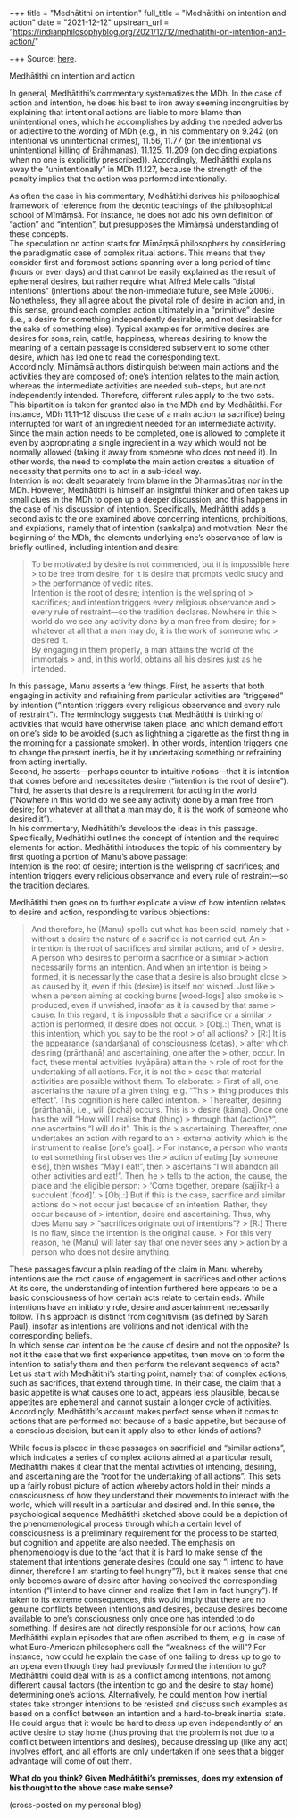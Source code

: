 +++
title = "Medhātithi on intention"
full_title = "Medhātithi on intention and action"
date = "2021-12-12"
upstream_url = "https://indianphilosophyblog.org/2021/12/12/medhatithi-on-intention-and-action/"

+++
Source: [here](https://indianphilosophyblog.org/2021/12/12/medhatithi-on-intention-and-action/).

Medhātithi on intention and action

In general, Medhātithi’s commentary systematizes the MDh. In the case of action and intention, he does his best to iron away seeming incongruities by explaining that intentional actions are liable to more blame than unintentional ones, which he accomplishes by adding the needed adverbs or adjective to the wording of MDh (e.g., in his commentary on 9.242 (on intentional vs unintentional crimes), 11.56, 11.77 (on the intentional vs unintentional killing of Brāhmaṇas), 11.125, 11.209 (on deciding expiations when no one is explicitly prescribed)). Accordingly, Medhātithi explains away the “unintentionally” in MDh 11.127, because the strength of the penalty implies that the action was performed intentionally.

As often the case in his commentary, Medhātithi derives his philosophical framework of reference from the deontic teachings of the philosophical school of Mīmāṃsā. For instance, he does not add his own definition of “action” and “intention”, but presupposes the Mīmāṃsā understanding of these concepts.  
The speculation on action starts for Mīmāṃsā philosophers by considering the paradigmatic case of complex ritual actions. This means that they consider first and foremost actions spanning over a long period of time (hours or even days) and that cannot be easily explained as the result of ephemeral desires, but rather require what Alfred Mele calls “distal intentions” (intentions about the non-immediate future, see Mele 2006). Nonetheless, they all agree about the pivotal role of desire in action and, in this sense, ground each complex action ultimately in a “primitive” desire (i.e., a desire for something independently desirable, and not desirable for the sake of something else). Typical examples for primitive desires are desires for sons, rain, cattle, happiness, whereas desiring to know the meaning of a certain passage is considered subservient to some other desire, which has led one to read the corresponding text.  
Accordingly, Mīmāṃsā authors distinguish between main actions and the activities they are composed of; one’s intention relates to the main action, whereas the intermediate activities are needed sub-steps, but are not independently intended. Therefore, different rules apply to the two sets. This bipartition is taken for granted also in the MDh and by Medhātithi. For instance, MDh 11.11–12 discuss the case of a main action (a sacrifice) being interrupted for want of an ingredient needed for an intermediate activity. Since the main action needs to be completed, one is allowed to complete it even by appropriating a single ingredient in a way which would not be normally allowed (taking it away from someone who does not need it). In other words, the need to complete the main action creates a situation of necessity that permits one to act in a sub-ideal way.  
Intention is not dealt separately from blame in the Dharmasūtras nor in the MDh. However, Medhātithi is himself an insightful thinker and often takes up small clues in the MDh to open up a deeper discussion, and this happens in the case of his discussion of intention. Specifically, Medhātithi adds a second axis to the one examined above concerning intentions, prohibitions, and expiations, namely that of intention (saṅkalpa) and motivation. Near the beginning of the MDh, the elements underlying one’s observance of law is briefly outlined, including intention and desire:

> To be motivated by desire is not commended, but it is impossible here > to be free from desire; for it is desire that prompts vedic study and > the performance of vedic rites.  
> Intention is the root of desire; intention is the wellspring of > sacrifices; and intention triggers every religious observance and > every rule of restraint—so the tradition declares. Nowhere in this > world do we see any activity done by a man free from desire; for > whatever at all that a man may do, it is the work of someone who > desired it.  
> By engaging in them properly, a man attains the world of the immortals > and, in this world, obtains all his desires just as he intended.

In this passage, Manu asserts a few things. First, he asserts that both engaging in activity and refraining from particular activities are “triggered” by intention (“intention triggers every religious observance and every rule of restraint”). The terminology suggests that Medhātithi is thinking of activities that would have otherwise taken place, and which demand effort on one’s side to be avoided (such as lightning a cigarette as the first thing in the morning for a passionate smoker). In other words, intention triggers one to change the present inertia, be it by undertaking something or refraining from acting inertially.  
Second, he asserts—perhaps counter to intuitive notions—that it is intention that comes before and necessitates desire (“intention is the root of desire”). Third, he asserts that desire is a requirement for acting in the world (“Nowhere in this world do we see any activity done by a man free from desire; for whatever at all that a man may do, it is the work of someone who desired it”).  
In his commentary, Medhātithi’s develops the ideas in this passage. Specifically, Medhātithi outlines the concept of intention and the required elements for action. Medhātithi introduces the topic of his commentary by first quoting a portion of Manu’s above passage:  
Intention is the root of desire; intention is the wellspring of sacrifices; and intention triggers every religious observance and every rule of restraint—so the tradition declares.

Medhātithi then goes on to further explicate a view of how intention relates to desire and action, responding to various objections:

> And therefore, he (Manu) spells out what has been said, namely that > without a desire the nature of a sacrifice is not carried out. An > intention is the root of sacrifices and similar actions, and of > desire. A person who desires to perform a sacrifice or a similar > action necessarily forms an intention. And when an intention is being > formed, it is necessarily the case that a desire is also brought close > as caused by it, even if this (desire) is itself not wished. Just like > when a person aiming at cooking burns \[wood-logs\] also smoke is > produced, even if unwished, insofar as it is caused by that same > cause. In this regard, it is impossible that a sacrifice or a similar > action is performed, if desire does not occur. >
> \[Obj.:\] Then, what is this intention, which you say to be the root > of all actions? >
> \[R:\] It is the appearance (sandarśana) of consciousness (cetas), > after which desiring (prārthanā) and ascertaining, one after the > other, occur. In fact, these mental activities (vyāpāra) attain the > role of root for the undertaking of all actions. For, it is not the > case that material activities are possible without them. To elaborate: > First of all, one ascertains the nature of a given thing, e.g. “This > thing produces this effect”. This cognition is here called intention. > Thereafter, desiring (prārthanā), i.e., will (icchā) occurs. This is > desire (kāma). Once one has the will “How will I realise that (thing) > through that (action)?”, one ascertains “I will do it”. This is the > ascertaining. Thereafter, one undertakes an action with regard to an > external activity which is the instrument to realise \[one’s goal\]. > For instance, a person who wants to eat something first observes the > action of eating \[by someone else\], then wishes “May I eat!”, then > ascertains “I will abandon all other activities and eat!”. Then, he > tells to the action, the cause, the place and the eligible person: > ‘Come together, prepare (sajjīkṛ-) a succulent \[food\]’. >
> \[Obj.:\] But if this is the case, sacrifice and similar actions do > not occur just because of an intention. Rather, they occur because of > intention, desire and ascertaining. Thus, why does Manu say > “sacrifices originate out of intentions”? >
> \[R:\] There is no flaw, since the intention is the original cause. > For this very reason, he (Manu) will later say that one never sees any > action by a person who does not desire anything.

These passages favour a plain reading of the claim in Manu whereby intentions are the root cause of engagement in sacrifices and other actions. At its core, the understanding of intention furthered here appears to be a basic consciousness of how certain acts relate to certain ends. While intentions have an initiatory role, desire and ascertainment necessarily follow. This approach is distinct from cognitivism (as defined by Sarah Paul), insofar as intentions are volitions and not identical with the corresponding beliefs.  
In which sense can intention be the cause of desire and not the opposite? Is not it the case that we first experience appetites, then move on to form the intention to satisfy them and then perform the relevant sequence of acts? Let us start with Medhātithi’s starting point, namely that of complex actions, such as sacrifices, that extend through time. In their case, the claim that a basic appetite is what causes one to act, appears less plausible, because appetites are ephemeral and cannot sustain a longer cycle of activities. Accordingly, Medhātithi’s account makes perfect sense when it comes to actions that are performed not because of a basic appetite, but because of a conscious decision, but can it apply also to other kinds of actions?

While focus is placed in these passages on sacrificial and “similar actions”, which indicates a series of complex actions aimed at a particular result, Medhātithi makes it clear that the mental activities of intending, desiring, and ascertaining are the “root for the undertaking of all actions”. This sets up a fairly robust picture of action whereby actors hold in their minds a consciousness of how they understand their movements to interact with the world, which will result in a particular and desired end. In this sense, the psychological sequence Medhātithi sketched above could be a depiction of the phenomenological process through which a certain level of consciousness is a preliminary requirement for the process to be started, but cognition and appetite are also needed. The emphasis on phenomenology is due to the fact that it is hard to make sense of the statement that intentions generate desires (could one say “I intend to have dinner, therefore I am starting to feel hungry”?), but it makes sense that one only becomes aware of desire after having conceived the corresponding intention (“I intend to have dinner and realize that I am in fact hungry”). If taken to its extreme consequences, this would imply that there are no genuine conflicts between intentions and desires, because desires become available to one’s consciousness only once one has intended to do something. If desires are not directly responsible for our actions, how can Medhātithi explain episodes that are often ascribed to them, e.g. in case of what Euro-American philosophers call the “weakness of the will”? For instance, how could he explain the case of one failing to dress up to go to an opera even though they had previously formed the intention to go? Medhātithi could deal with is as a conflict among intentions, not among different causal factors (the intention to go and the desire to stay home) determining one’s actions. Alternatively, he could mention how inertial states take stronger intentions to be resisted and discuss such examples as based on a conflict between an intention and a hard-to-break inertial state. He could argue that it would be hard to dress up even independently of an active desire to stay home (thus proving that the problem is not due to a conflict between intentions and desires), because dressing up (like any act) involves effort, and all efforts are only undertaken if one sees that a bigger advantage will come of out them.

**What do you think? Given Medhātithi’s premisses, does my extension of his thought to the above case make sense?**

(cross-posted on my personal blog)
